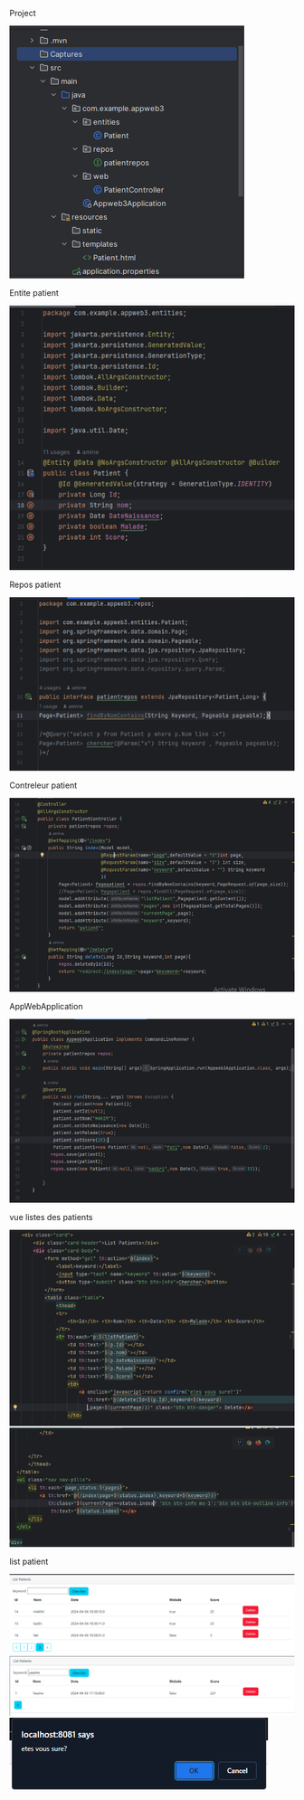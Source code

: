 <p>Project</p>
<img src="Captures/Capture.PNG">
<p>Entite patient</p>
<img src="Captures/Capture1.png">
<p>Repos patient</p>
<img src="Captures/Capture2.png">
<p>Contreleur patient</p>
<img src="Captures/Capture3.png">
<p>AppWebApplication</p>
<img src="Captures/Capture4.png">
<p>vue listes des patients</p>
<img src="Captures/Capture5.png">
<img src="Captures/Capture6.png">
<p>list patient</p>
<img src="Captures/Capture7.png">
<img src="Captures/Capture8.png">
<img src="Captures/Capture9.png">
